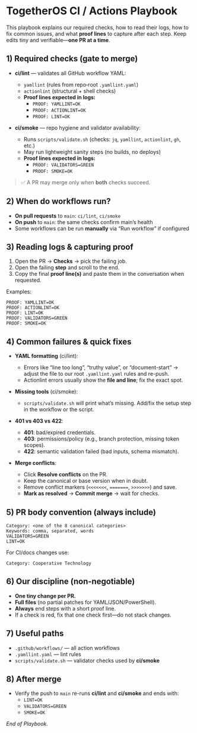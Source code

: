 # TogetherOS CI / Actions Playbook

This playbook explains our required checks, how to read their logs, how to fix common issues, and what **proof lines** to capture after each step. Keep edits tiny and verifiable—**one PR at a time**.

## 1) Required checks (gate to merge)

- **ci/lint** — validates all GitHub workflow YAML:
  - `yamllint` (rules from repo‐root `.yamllint.yaml`)
  - `actionlint` (structural + shell checks)
  - **Proof lines expected in logs:**
    - `PROOF: YAMLLINT=OK`
    - `PROOF: ACTIONLINT=OK`
    - `PROOF: LINT=OK`

- **ci/smoke** — repo hygiene and validator availability:
  - Runs `scripts/validate.sh` (checks: `jq`, `yamllint`, `actionlint`, `gh`, etc.)
  - May run lightweight sanity steps (no builds, no deploys)
  - **Proof lines expected in logs:**
    - `PROOF: VALIDATORS=GREEN`
    - `PROOF: SMOKE=OK`

> ✅ A PR may merge only when **both** checks succeed.

## 2) When do workflows run?

- **On pull requests** to `main`: `ci/lint`, `ci/smoke`
- **On push** to `main`: the same checks confirm main’s health
- Some workflows can be run **manually** via “Run workflow” if configured

## 3) Reading logs & capturing proof

1. Open the PR → **Checks** → pick the failing job.  
2. Open the failing **step** and scroll to the end.  
3. Copy the final **proof line(s)** and paste them in the conversation when requested.

Examples:
```
PROOF: YAMLLINT=OK
PROOF: ACTIONLINT=OK
PROOF: LINT=OK
PROOF: VALIDATORS=GREEN
PROOF: SMOKE=OK
```

## 4) Common failures & quick fixes

- **YAML formatting** (ci/lint):
  - Errors like “line too long”, “truthy value”, or “document-start” → adjust the file to our root `.yamllint.yaml` rules and re-push.
  - Actionlint errors usually show the **file and line**; fix the exact spot.

- **Missing tools** (ci/smoke):
  - `scripts/validate.sh` will print what’s missing. Add/fix the setup step in the workflow or the script.

- **401 vs 403 vs 422**:
  - **401**: bad/expired credentials.
  - **403**: permissions/policy (e.g., branch protection, missing token scopes).
  - **422**: semantic validation failed (bad inputs, schema mismatch).

- **Merge conflicts**:
  - Click **Resolve conflicts** on the PR.
  - Keep the canonical or base version when in doubt.
  - Remove conflict markers (`<<<<<<<`, `=======`, `>>>>>>>`) and save.
  - **Mark as resolved** → **Commit merge** → wait for checks.

## 5) PR body convention (always include)

```
Category: <one of the 8 canonical categories>
Keywords: comma, separated, words
VALIDATORS=GREEN
LINT=OK
```

For CI/docs changes use:
```
Category: Cooperative Technology
```

## 6) Our discipline (non-negotiable)

- **One tiny change per PR.**  
- **Full files** (no partial patches for YAML/JSON/PowerShell).  
- **Always** end steps with a short proof line.  
- If a check is red, fix that one check first—do not stack changes.

## 7) Useful paths

- `.github/workflows/` — all action workflows
- `.yamllint.yaml` — lint rules
- `scripts/validate.sh` — validator checks used by **ci/smoke**

## 8) After merge

- Verify the push to `main` re-runs **ci/lint** and **ci/smoke** and ends with:
  - `LINT=OK`
  - `VALIDATORS=GREEN`
  - `SMOKE=OK`

*End of Playbook.*
